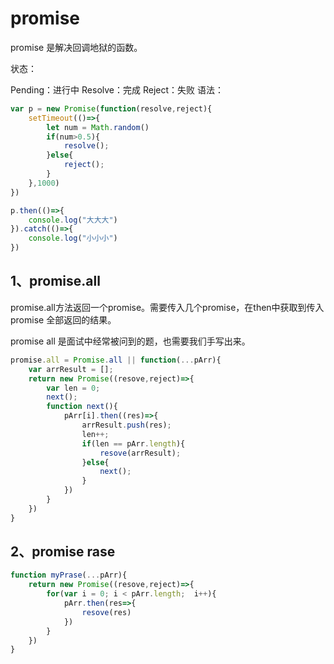 # promise





promise 是解决回调地狱的函数。

状态：

Pending：进行中
Resolve：完成
Reject：失败
语法：

```js
var p = new Promise(function(resolve,reject){
    setTimeout(()=>{
        let num = Math.random()
        if(num>0.5){
            resolve();
        }else{
            reject();
        }
    },1000)
})

p.then(()=>{
    console.log("大大大")
}).catch(()=>{
    console.log("小小小")
})
```




## 1、promise.all
promise.all方法返回一个promise。需要传入几个promise，在then中获取到传入 promise 全部返回的结果。

promise all 是面试中经常被问到的题，也需要我们手写出来。

```js
promise.all = Promise.all || function(...pArr){
    var arrResult = [];
    return new Promise((resove,reject)=>{
        var len = 0;
        next();
        function next(){
            pArr[i].then((res)=>{
                arrResult.push(res);
                len++;
                if(len == pArr.length){
                    resove(arrResult);
                }else{
                    next();
                }
            })
        }
    })
}
```



## 2、promise rase



```js
function myPrase(...pArr){
    return new Promise((resove,reject)=>{
    	for(var i = 0; i < pArr.length;  i++){
        	pArr.then(res=>{
                resove(res)
            })
    	}  
    })
}
```

